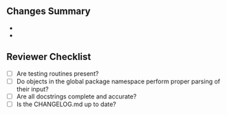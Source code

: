 Changes Summary
----------------
-
-


Reviewer Checklist
------------------
- [ ] Are testing routines present?
- [ ] Do objects in the global package namespace perform proper parsing of their input? 
- [ ] Are all docstrings complete and accurate?
- [ ] Is the CHANGELOG.md up to date?
